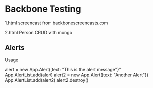 Backbone Testing
===============

1.html screencast from backbonescreencasts.com

2.html Person CRUD with mongo


Alerts
------
Usage

   alert = new App.Alert({text: "This is the alert message"}"
   App.AlertList.add(alert)
   alert2 = new App.Alert({text: "Another Alert"})
   App.AlertList.add(alert2)
   alert2.destroy()	
